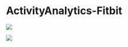 # ActivityAnalytics-Fitbit


![](Images/https://github.com/vijayvardhan94/PersonalAnalytics-Activity/blob/master/Plot1.png)

![](Images/https://github.com/vijayvardhan94/PersonalAnalytics-Activity/blob/master/Plot2.png)


